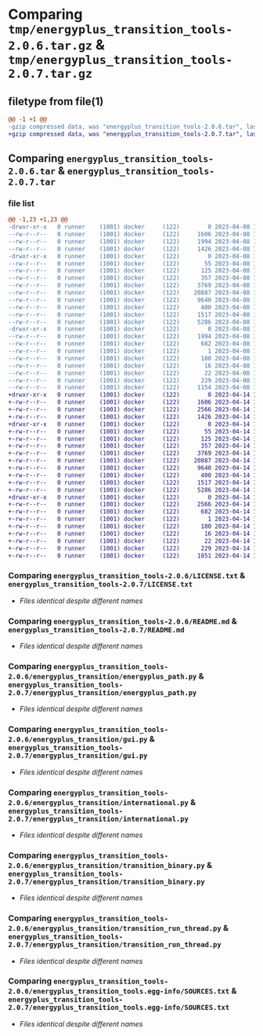 # Comparing `tmp/energyplus_transition_tools-2.0.6.tar.gz` & `tmp/energyplus_transition_tools-2.0.7.tar.gz`

## filetype from file(1)

```diff
@@ -1 +1 @@
-gzip compressed data, was "energyplus_transition_tools-2.0.6.tar", last modified: Sat Apr  8 13:00:02 2023, max compression
+gzip compressed data, was "energyplus_transition_tools-2.0.7.tar", last modified: Fri Apr 14 16:21:38 2023, max compression
```

## Comparing `energyplus_transition_tools-2.0.6.tar` & `energyplus_transition_tools-2.0.7.tar`

### file list

```diff
@@ -1,23 +1,23 @@
-drwxr-xr-x   0 runner    (1001) docker     (122)        0 2023-04-08 13:00:02.942344 energyplus_transition_tools-2.0.6/
--rw-r--r--   0 runner    (1001) docker     (122)     1606 2023-04-08 12:59:58.000000 energyplus_transition_tools-2.0.6/LICENSE.txt
--rw-r--r--   0 runner    (1001) docker     (122)     1994 2023-04-08 13:00:02.942344 energyplus_transition_tools-2.0.6/PKG-INFO
--rw-r--r--   0 runner    (1001) docker     (122)     1426 2023-04-08 12:59:58.000000 energyplus_transition_tools-2.0.6/README.md
-drwxr-xr-x   0 runner    (1001) docker     (122)        0 2023-04-08 13:00:02.938344 energyplus_transition_tools-2.0.6/energyplus_transition/
--rw-r--r--   0 runner    (1001) docker     (122)       55 2023-04-08 12:59:58.000000 energyplus_transition_tools-2.0.6/energyplus_transition/__init__.py
--rw-r--r--   0 runner    (1001) docker     (122)      125 2023-04-08 12:59:58.000000 energyplus_transition_tools-2.0.6/energyplus_transition/__main__.py
--rw-r--r--   0 runner    (1001) docker     (122)      357 2023-04-08 12:59:58.000000 energyplus_transition_tools-2.0.6/energyplus_transition/configure.py
--rw-r--r--   0 runner    (1001) docker     (122)     3769 2023-04-08 12:59:58.000000 energyplus_transition_tools-2.0.6/energyplus_transition/energyplus_path.py
--rw-r--r--   0 runner    (1001) docker     (122)    20887 2023-04-08 12:59:58.000000 energyplus_transition_tools-2.0.6/energyplus_transition/gui.py
--rw-r--r--   0 runner    (1001) docker     (122)     9640 2023-04-08 12:59:58.000000 energyplus_transition_tools-2.0.6/energyplus_transition/international.py
--rw-r--r--   0 runner    (1001) docker     (122)      400 2023-04-08 12:59:58.000000 energyplus_transition_tools-2.0.6/energyplus_transition/runner.py
--rw-r--r--   0 runner    (1001) docker     (122)     1517 2023-04-08 12:59:58.000000 energyplus_transition_tools-2.0.6/energyplus_transition/transition_binary.py
--rw-r--r--   0 runner    (1001) docker     (122)     5286 2023-04-08 12:59:58.000000 energyplus_transition_tools-2.0.6/energyplus_transition/transition_run_thread.py
-drwxr-xr-x   0 runner    (1001) docker     (122)        0 2023-04-08 13:00:02.942344 energyplus_transition_tools-2.0.6/energyplus_transition_tools.egg-info/
--rw-r--r--   0 runner    (1001) docker     (122)     1994 2023-04-08 13:00:02.000000 energyplus_transition_tools-2.0.6/energyplus_transition_tools.egg-info/PKG-INFO
--rw-r--r--   0 runner    (1001) docker     (122)      682 2023-04-08 13:00:02.000000 energyplus_transition_tools-2.0.6/energyplus_transition_tools.egg-info/SOURCES.txt
--rw-r--r--   0 runner    (1001) docker     (122)        1 2023-04-08 13:00:02.000000 energyplus_transition_tools-2.0.6/energyplus_transition_tools.egg-info/dependency_links.txt
--rw-r--r--   0 runner    (1001) docker     (122)      180 2023-04-08 13:00:02.000000 energyplus_transition_tools-2.0.6/energyplus_transition_tools.egg-info/entry_points.txt
--rw-r--r--   0 runner    (1001) docker     (122)       16 2023-04-08 13:00:02.000000 energyplus_transition_tools-2.0.6/energyplus_transition_tools.egg-info/requires.txt
--rw-r--r--   0 runner    (1001) docker     (122)       22 2023-04-08 13:00:02.000000 energyplus_transition_tools-2.0.6/energyplus_transition_tools.egg-info/top_level.txt
--rw-r--r--   0 runner    (1001) docker     (122)      229 2023-04-08 13:00:02.942344 energyplus_transition_tools-2.0.6/setup.cfg
--rw-r--r--   0 runner    (1001) docker     (122)     1154 2023-04-08 12:59:58.000000 energyplus_transition_tools-2.0.6/setup.py
+drwxr-xr-x   0 runner    (1001) docker     (122)        0 2023-04-14 16:21:38.865039 energyplus_transition_tools-2.0.7/
+-rw-r--r--   0 runner    (1001) docker     (122)     1606 2023-04-14 16:21:32.000000 energyplus_transition_tools-2.0.7/LICENSE.txt
+-rw-r--r--   0 runner    (1001) docker     (122)     2566 2023-04-14 16:21:38.865039 energyplus_transition_tools-2.0.7/PKG-INFO
+-rw-r--r--   0 runner    (1001) docker     (122)     1426 2023-04-14 16:21:32.000000 energyplus_transition_tools-2.0.7/README.md
+drwxr-xr-x   0 runner    (1001) docker     (122)        0 2023-04-14 16:21:38.865039 energyplus_transition_tools-2.0.7/energyplus_transition/
+-rw-r--r--   0 runner    (1001) docker     (122)       55 2023-04-14 16:21:32.000000 energyplus_transition_tools-2.0.7/energyplus_transition/__init__.py
+-rw-r--r--   0 runner    (1001) docker     (122)      125 2023-04-14 16:21:32.000000 energyplus_transition_tools-2.0.7/energyplus_transition/__main__.py
+-rw-r--r--   0 runner    (1001) docker     (122)      357 2023-04-14 16:21:32.000000 energyplus_transition_tools-2.0.7/energyplus_transition/configure.py
+-rw-r--r--   0 runner    (1001) docker     (122)     3769 2023-04-14 16:21:32.000000 energyplus_transition_tools-2.0.7/energyplus_transition/energyplus_path.py
+-rw-r--r--   0 runner    (1001) docker     (122)    20887 2023-04-14 16:21:32.000000 energyplus_transition_tools-2.0.7/energyplus_transition/gui.py
+-rw-r--r--   0 runner    (1001) docker     (122)     9640 2023-04-14 16:21:32.000000 energyplus_transition_tools-2.0.7/energyplus_transition/international.py
+-rw-r--r--   0 runner    (1001) docker     (122)      400 2023-04-14 16:21:32.000000 energyplus_transition_tools-2.0.7/energyplus_transition/runner.py
+-rw-r--r--   0 runner    (1001) docker     (122)     1517 2023-04-14 16:21:32.000000 energyplus_transition_tools-2.0.7/energyplus_transition/transition_binary.py
+-rw-r--r--   0 runner    (1001) docker     (122)     5286 2023-04-14 16:21:32.000000 energyplus_transition_tools-2.0.7/energyplus_transition/transition_run_thread.py
+drwxr-xr-x   0 runner    (1001) docker     (122)        0 2023-04-14 16:21:38.865039 energyplus_transition_tools-2.0.7/energyplus_transition_tools.egg-info/
+-rw-r--r--   0 runner    (1001) docker     (122)     2566 2023-04-14 16:21:38.000000 energyplus_transition_tools-2.0.7/energyplus_transition_tools.egg-info/PKG-INFO
+-rw-r--r--   0 runner    (1001) docker     (122)      682 2023-04-14 16:21:38.000000 energyplus_transition_tools-2.0.7/energyplus_transition_tools.egg-info/SOURCES.txt
+-rw-r--r--   0 runner    (1001) docker     (122)        1 2023-04-14 16:21:38.000000 energyplus_transition_tools-2.0.7/energyplus_transition_tools.egg-info/dependency_links.txt
+-rw-r--r--   0 runner    (1001) docker     (122)      180 2023-04-14 16:21:38.000000 energyplus_transition_tools-2.0.7/energyplus_transition_tools.egg-info/entry_points.txt
+-rw-r--r--   0 runner    (1001) docker     (122)       16 2023-04-14 16:21:38.000000 energyplus_transition_tools-2.0.7/energyplus_transition_tools.egg-info/requires.txt
+-rw-r--r--   0 runner    (1001) docker     (122)       22 2023-04-14 16:21:38.000000 energyplus_transition_tools-2.0.7/energyplus_transition_tools.egg-info/top_level.txt
+-rw-r--r--   0 runner    (1001) docker     (122)      229 2023-04-14 16:21:38.865039 energyplus_transition_tools-2.0.7/setup.cfg
+-rw-r--r--   0 runner    (1001) docker     (122)     1851 2023-04-14 16:21:32.000000 energyplus_transition_tools-2.0.7/setup.py
```

### Comparing `energyplus_transition_tools-2.0.6/LICENSE.txt` & `energyplus_transition_tools-2.0.7/LICENSE.txt`

 * *Files identical despite different names*

### Comparing `energyplus_transition_tools-2.0.6/README.md` & `energyplus_transition_tools-2.0.7/README.md`

 * *Files identical despite different names*

### Comparing `energyplus_transition_tools-2.0.6/energyplus_transition/energyplus_path.py` & `energyplus_transition_tools-2.0.7/energyplus_transition/energyplus_path.py`

 * *Files identical despite different names*

### Comparing `energyplus_transition_tools-2.0.6/energyplus_transition/gui.py` & `energyplus_transition_tools-2.0.7/energyplus_transition/gui.py`

 * *Files identical despite different names*

### Comparing `energyplus_transition_tools-2.0.6/energyplus_transition/international.py` & `energyplus_transition_tools-2.0.7/energyplus_transition/international.py`

 * *Files identical despite different names*

### Comparing `energyplus_transition_tools-2.0.6/energyplus_transition/transition_binary.py` & `energyplus_transition_tools-2.0.7/energyplus_transition/transition_binary.py`

 * *Files identical despite different names*

### Comparing `energyplus_transition_tools-2.0.6/energyplus_transition/transition_run_thread.py` & `energyplus_transition_tools-2.0.7/energyplus_transition/transition_run_thread.py`

 * *Files identical despite different names*

### Comparing `energyplus_transition_tools-2.0.6/energyplus_transition_tools.egg-info/SOURCES.txt` & `energyplus_transition_tools-2.0.7/energyplus_transition_tools.egg-info/SOURCES.txt`

 * *Files identical despite different names*

